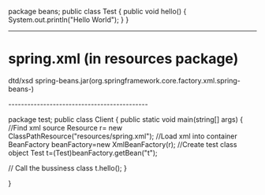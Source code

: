 package beans;
public class Test
{
	public void hello()
	{
	System.out.println("Hello World");
		}
}

-------------------------------------------------------------
spring.xml (in resources package)
====================
dtd/xsd spring-beans.jar(org.springframework.core.factory.xml.spring-beans-)

<!DOCTYPE beans PUBLIC "-//SPRING//DTD BEAN 2.0//EN"
			"https://www.springframework.org/dtd/spring-beans-2.0.dtd">
<beans>
<bean id="t" class="beans.Test">
</bean>
</beans>
--------------------------------------------


package test;
public class Client
{
public static void main(string[] args)
{
//Find xml source
Resource r= new ClassPathResource("resources/spring.xml");
//Load xml into container
BeanFactory beanFactory=new XmlBeanFactory(r);
//Create test class object
Test t=(Test)beanFactory.getBean("t");

// Call the bussiness class
t.hello();
}
	
}